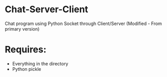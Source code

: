 # Chat-Server-Client
Chat program using Python Socket through Client/Server (Modified - From primary version)

# Requires:
- Everything in the directory
- Python pickle
